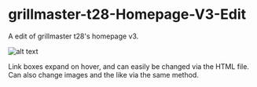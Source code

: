 # grillmaster-t28-Homepage-V3-Edit
A edit of grillmaster t28's homepage v3.

![alt text](https://i.imgur.com/Bw1BKqr.jpg "Homepage preview")


Link boxes expand on hover, and can easily be changed via the HTML file. Can also change images and the like via the same method.

